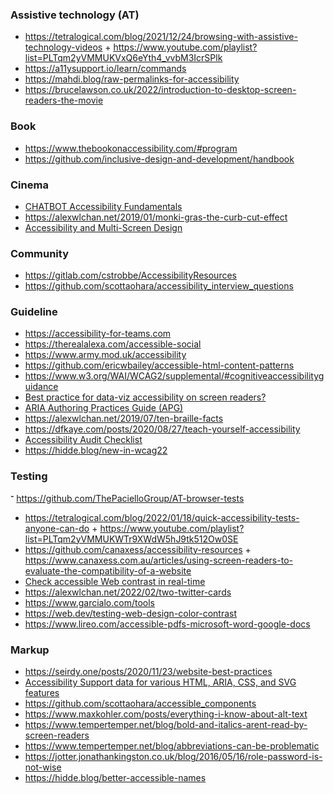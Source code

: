 ### Assistive technology (AT)

- https://tetralogical.com/blog/2021/12/24/browsing-with-assistive-technology-videos + https://www.youtube.com/playlist?list=PLTqm2yVMMUKVxQ6eYth4_vvbM3IcrSPlk
- https://a11ysupport.io/learn/commands
- https://mahdi.blog/raw-permalinks-for-accessibility
- https://brucelawson.co.uk/2022/introduction-to-desktop-screen-readers-the-movie

### Book

- https://www.thebookonaccessibility.com/#program
- https://github.com/inclusive-design-and-development/handbook


### Cinema

- [CHATBOT Accessibility Fundamentals](https://www.youtube.com/playlist?list=PLknXoWiYr_QynKoP276ZlGV73aM8uWdq_)
- https://alexwlchan.net/2019/01/monki-gras-the-curb-cut-effect
- [Accessibility and Multi-Screen Design](https://cos.accessibility.rocks)

### Community

- https://gitlab.com/cstrobbe/AccessibilityResources
- https://github.com/scottaohara/accessibility_interview_questions

### Guideline

- https://accessibility-for-teams.com
- https://therealalexa.com/accessible-social
- https://www.army.mod.uk/accessibility
- https://github.com/ericwbailey/accessible-html-content-patterns
- https://www.w3.org/WAI/WCAG2/supplemental/#cognitiveaccessibilityguidance
- [Best practice for data-viz accessibility on screen readers?](https://twitter.com/notdetails/status/1524434689020334080)
- [ARIA Authoring Practices Guide (APG)](https://www.w3.org/WAI/ARIA/apg/patterns/)
- https://alexwlchan.net/2019/07/ten-braille-facts
- https://dfkaye.com/posts/2020/08/27/teach-yourself-accessibility
- [Accessibility Audit Checklist](http://checklist.garcialo.com)
- https://hidde.blog/new-in-wcag22

### Testing

־ https://github.com/ThePacielloGroup/AT-browser-tests
- https://tetralogical.com/blog/2022/01/18/quick-accessibility-tests-anyone-can-do + https://www.youtube.com/playlist?list=PLTqm2yVMMUKWTr9XWdW5hJ9tk512Ow0SE
- https://github.com/canaxess/accessibility-resources + https://www.canaxess.com.au/articles/using-screen-readers-to-evaluate-the-compatibility-of-a-website
- [Check accessible Web contrast in real-time](https://github.com/tigt/contrast-o-vision)
- https://alexwlchan.net/2022/02/two-twitter-cards
- https://www.garcialo.com/tools 
- https://web.dev/testing-web-design-color-contrast
- https://www.lireo.com/accessible-pdfs-microsoft-word-google-docs

### Markup

- https://seirdy.one/posts/2020/11/23/website-best-practices
- [Accessibility Support data for various HTML, ARIA, CSS, and SVG features](https://github.com/accessibilitysupported/a11ysupport.io)
- https://github.com/scottaohara/accessible_components
- https://www.maxkohler.com/posts/everything-i-know-about-alt-text
- https://www.tempertemper.net/blog/bold-and-italics-arent-read-by-screen-readers
- https://www.tempertemper.net/blog/abbreviations-can-be-problematic
- https://jotter.jonathankingston.co.uk/blog/2016/05/16/role-password-is-not-wise
- https://hidde.blog/better-accessible-names